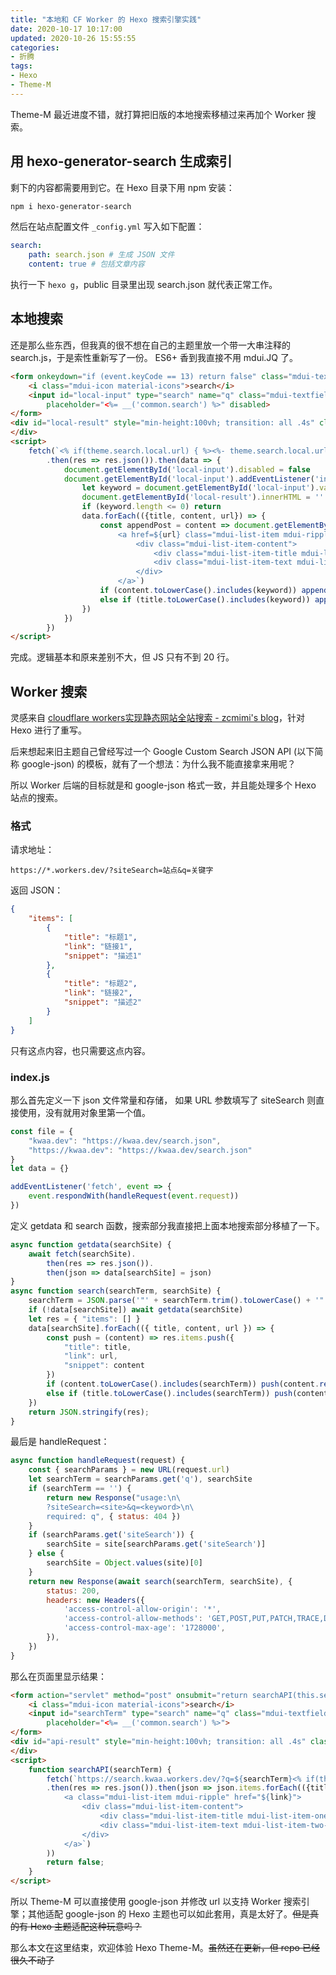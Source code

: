 ```yaml
---
title: "本地和 CF Worker 的 Hexo 搜索引擎实践"
date: 2020-10-17 10:17:00
updated: 2020-10-26 15:55:55
categories:
- 折腾
tags:
- Hexo
- Theme-M
---
```


Theme-M 最近进度不错，就打算把旧版的本地搜索移植过来再加个 Worker 搜索。

## 用 hexo-generator-search 生成索引

剩下的内容都需要用到它。在 Hexo 目录下用 npm 安装：

```bash
npm i hexo-generator-search
```

然后在站点配置文件 ```_config.yml``` 写入如下配置：

```yaml
search:
    path: search.json # 生成 JSON 文件
    content: true # 包括文章内容
```

执行一下 ```hexo g```，public 目录里出现 search.json 就代表正常工作。

## 本地搜索

还是那么些东西，但我真的很不想在自己的主题里放一个带一大串注释的 search.js，于是索性重新写了一份。
ES6+ 香到我直接不用 mdui.JQ 了。

```html
<form onkeydown="if (event.keyCode == 13) return false" class="mdui-textfield mdui-m-b-2">
    <i class="mdui-icon material-icons">search</i>
    <input id="local-input" type="search" name="q" class="mdui-textfield-input"
        placeholder="<%= __('common.search') %>" disabled>
</form>
<div id="local-result" style="min-height:100vh; transition: all .4s" class="mdui-list">
</div>
<script>
    fetch(`<% if(theme.search.local.url) { %><%- theme.search.local.url %><% } else { %><%- url_for('search.json') %><% } %>`)
        .then(res => res.json()).then(data => {
            document.getElementById('local-input').disabled = false
            document.getElementById('local-input').addEventListener('input', () => {
                let keyword = document.getElementById('local-input').value.trim().toLowerCase()
                document.getElementById('local-result').innerHTML = ''
                if (keyword.length <= 0) return
                data.forEach(({title, content, url}) => {
                    const appendPost = content => document.getElementById('local-result').insertAdjacentHTML('beforeend', `
                        <a href=${url} class="mdui-list-item mdui-ripple">
                            <div class="mdui-list-item-content">
                                <div class="mdui-list-item-title mdui-list-item-one-line">${title}</div>
                                <div class="mdui-list-item-text mdui-list-item-two-line">${content}</div>
                            </div>
                        </a>`)
                    if (content.toLowerCase().includes(keyword)) appendPost(content.substring((content.toLowerCase().indexOf(keyword) - 9), (content.toLowerCase().indexOf(keyword) + 130)))
                    else if (title.toLowerCase().includes(keyword)) appendPost(content.substring(0, 139))
                })
            })
        })
</script>
```

完成。逻辑基本和原来差别不大，但 JS 只有不到 20 行。

## Worker 搜索

灵感来自 [cloudflare workers实现静态网站全站搜索 - zcmimi's blog](https://blog.zcmimi.top/posts/cloudflare%20workers%E5%AE%9E%E7%8E%B0%E9%9D%99%E6%80%81%E7%BD%91%E7%AB%99%E5%85%A8%E7%AB%99%E6%90%9C%E7%B4%A2)，针对 Hexo 进行了重写。

后来想起来旧主题自己曾经写过一个 Google Custom Search JSON API (以下简称 google-json) 的模板，就有了一个想法：为什么我不能直接拿来用呢？

所以 Worker 后端的目标就是和 google-json 格式一致，并且能处理多个 Hexo 站点的搜索。

### 格式

请求地址：

```plain
https://*.workers.dev/?siteSearch=站点&q=关键字
```

返回 JSON：

```json
{
    "items": [
        {
            "title": "标题1",
            "link": "链接1",
            "snippet": "描述1"
        },
        {
            "title": "标题2",
            "link": "链接2",
            "snippet": "描述2"
        }
    ]
}
```

只有这点内容，也只需要这点内容。

### index.js

那么首先定义一下 json 文件常量和存储，
如果 URL 参数填写了 siteSearch 则直接使用，没有就用对象里第一个值。

```javascript
const file = {
    "kwaa.dev": "https://kwaa.dev/search.json",
    "https://kwaa.dev": "https://kwaa.dev/search.json"
}
let data = {}

addEventListener('fetch', event => {
    event.respondWith(handleRequest(event.request))
})
```

定义 getdata 和 search 函数，搜索部分我直接把上面本地搜索部分移植了一下。

```javascript
async function getdata(searchSite) {
    await fetch(searchSite).
        then(res => res.json()).
        then(json => data[searchSite] = json)
}
async function search(searchTerm, searchSite) {
    searchTerm = JSON.parse('"' + searchTerm.trim().toLowerCase() + '"')
    if (!data[searchSite]) await getdata(searchSite)
    let res = { "items": [] }
    data[searchSite].forEach(({ title, content, url }) => {
        const push = (content) => res.items.push({
            "title": title,
            "link": url,
            "snippet": content
        })
        if (content.toLowerCase().includes(searchTerm)) push(content.replace(/<[^>]+>/g, "").substring((content.toLowerCase().indexOf(searchTerm) -9), (content.toLowerCase().indexOf(searchTerm) + 130)))
        else if (title.toLowerCase().includes(searchTerm)) push(content.replace(/<[^>]+>/g, "").substring(0, 139));
    })
    return JSON.stringify(res);
}
```

最后是 handleRequest：

```javascript
async function handleRequest(request) {
    const { searchParams } = new URL(request.url)
    let searchTerm = searchParams.get('q'), searchSite
    if (searchTerm == '') {
        return new Response("usage:\n\
        ?siteSearch=<site>&q=<keyword>\n\
        required: q", { status: 404 })
    }
    if (searchParams.get('siteSearch')) {
        searchSite = site[searchParams.get('siteSearch')]
    } else {
        searchSite = Object.values(site)[0]
    }
    return new Response(await search(searchTerm, searchSite), {
        status: 200,
        headers: new Headers({
            'access-control-allow-origin': '*',
            'access-control-allow-methods': 'GET,POST,PUT,PATCH,TRACE,DELETE,HEAD,OPTIONS',
            'access-control-max-age': '1728000',
        }),
    })
}
```

那么在页面里显示结果：

```html
<form action="servlet" method="post" onsubmit="return searchAPI(this.searchTerm.value);" class="mdui-textfield mdui-m-b-2">
    <i class="mdui-icon material-icons">search</i>
    <input id="searchTerm" type="search" name="q" class="mdui-textfield-input"
        placeholder="<%= __('common.search') %>">
</form>
<div id="api-result" style="min-height:100vh; transition: all .4s" class="mdui-list">
</div>
<script>
    function searchAPI(searchTerm) {
        fetch(`https://search.kwaa.workers.dev/?q=${searchTerm}<% if(theme.search.api.site !== false) { %>&siteSearch=<% if(theme.search.api.site == '') { %><%= config.root %><% } else { %><%= theme.search.api.site %><% }} if (theme.search.api.key && theme.search.api.id) { %>&key=<%= theme.search.api.key %>&cx=<%= theme.search.api.id %><% } %>`)
        .then(res => res.json()).then(json => json.items.forEach(({title, link, snippet}) => document.getElementById('api-result').insertAdjacentHTML('beforeend', `
            <a class="mdui-list-item mdui-ripple" href="${link}">
                <div class="mdui-list-item-content">
                    <div class="mdui-list-item-title mdui-list-item-one-line">${title}</div>
                    <div class="mdui-list-item-text mdui-list-item-two-line">${snippet}</div>
                </div>
            </a>`)
        ))
        return false;
    }
</script>
```

所以 Theme-M 可以直接使用 google-json 并修改 url 以支持 Worker 搜索引擎；其他适配 google-json 的 Hexo 主题也可以如此套用，真是太好了。~~但是真的有 Hexo 主题适配这种玩意吗？~~

那么本文在这里结束，欢迎体验 Hexo Theme-M。~~虽然还在更新，但 repo 已经很久不动了~~
